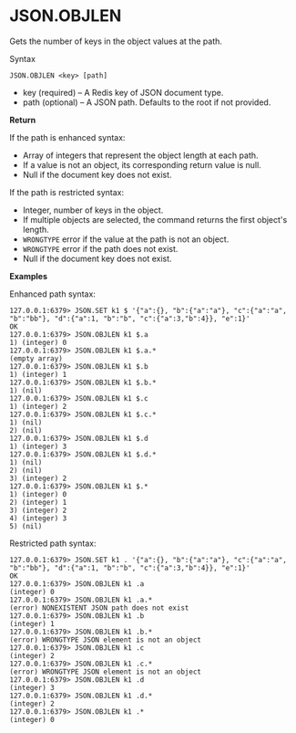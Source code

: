 # JSON\.OBJLEN<a name="json-objlen"></a>

Gets the number of keys in the object values at the path\.

Syntax

```
JSON.OBJLEN <key> [path]
```
+ key \(required\) – A Redis key of JSON document type\.
+ path \(optional\) – A JSON path\. Defaults to the root if not provided\.

**Return**

If the path is enhanced syntax:
+ Array of integers that represent the object length at each path\.
+ If a value is not an object, its corresponding return value is null\.
+ Null if the document key does not exist\.

If the path is restricted syntax:
+ Integer, number of keys in the object\.
+ If multiple objects are selected, the command returns the first object's length\.
+ `WRONGTYPE` error if the value at the path is not an object\.
+ `WRONGTYPE` error if the path does not exist\.
+ Null if the document key does not exist\.

**Examples**

 Enhanced path syntax:

```
127.0.0.1:6379> JSON.SET k1 $ '{"a":{}, "b":{"a":"a"}, "c":{"a":"a", "b":"bb"}, "d":{"a":1, "b":"b", "c":{"a":3,"b":4}}, "e":1}'
OK
127.0.0.1:6379> JSON.OBJLEN k1 $.a
1) (integer) 0
127.0.0.1:6379> JSON.OBJLEN k1 $.a.*
(empty array)
127.0.0.1:6379> JSON.OBJLEN k1 $.b
1) (integer) 1
127.0.0.1:6379> JSON.OBJLEN k1 $.b.*
1) (nil)
127.0.0.1:6379> JSON.OBJLEN k1 $.c
1) (integer) 2
127.0.0.1:6379> JSON.OBJLEN k1 $.c.*
1) (nil)
2) (nil)
127.0.0.1:6379> JSON.OBJLEN k1 $.d
1) (integer) 3
127.0.0.1:6379> JSON.OBJLEN k1 $.d.*
1) (nil)
2) (nil)
3) (integer) 2
127.0.0.1:6379> JSON.OBJLEN k1 $.*
1) (integer) 0
2) (integer) 1
3) (integer) 2
4) (integer) 3
5) (nil)
```

 Restricted path syntax:

```
127.0.0.1:6379> JSON.SET k1 . '{"a":{}, "b":{"a":"a"}, "c":{"a":"a", "b":"bb"}, "d":{"a":1, "b":"b", "c":{"a":3,"b":4}}, "e":1}'
OK
127.0.0.1:6379> JSON.OBJLEN k1 .a
(integer) 0
127.0.0.1:6379> JSON.OBJLEN k1 .a.*
(error) NONEXISTENT JSON path does not exist
127.0.0.1:6379> JSON.OBJLEN k1 .b
(integer) 1
127.0.0.1:6379> JSON.OBJLEN k1 .b.*
(error) WRONGTYPE JSON element is not an object
127.0.0.1:6379> JSON.OBJLEN k1 .c
(integer) 2
127.0.0.1:6379> JSON.OBJLEN k1 .c.*
(error) WRONGTYPE JSON element is not an object
127.0.0.1:6379> JSON.OBJLEN k1 .d
(integer) 3
127.0.0.1:6379> JSON.OBJLEN k1 .d.*
(integer) 2
127.0.0.1:6379> JSON.OBJLEN k1 .*
(integer) 0
```